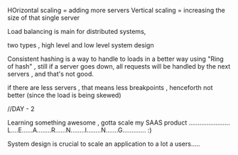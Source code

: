 HOrizontal scaling = adding more servers
Vertical scaling = increasing the size of that single server

Load balancing is main for distributed systems, 


two types , high level and low level system design 


Consistent hashing is a way to handle to loads in a better way using "Ring of hash" , still if a server goes down, all requests will be handled by the next servers , and that's not good.

if there are less servers , that means less breakpoints , henceforth not better (since the load is being skewed)

//DAY - 2 

Learning something awesome , gotta scale my SAAS product ....................... L....E......A........R......N........I........N.......G.............  :)
  


System design is crucial to scale an application to a lot a users.....